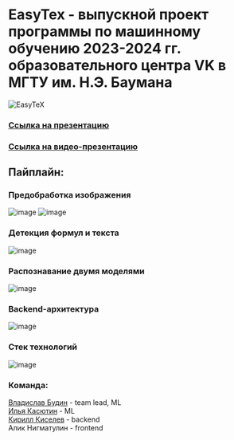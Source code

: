 # EasyTex - выпускной проект программы по машинному обучению 2023-2024 гг. образовательного центра VK в МГТУ им. Н.Э. Баумана

![EasyTeX](https://github.com/user-attachments/assets/db702e79-f1c1-488f-a998-b3f921baf708)
### [Ссылка на презентацию](https://docs.google.com/presentation/d/17mFkbTCdMp7xgYePr9BseTnwkfLBetRe/edit?usp=sharing&ouid=108364898830223737609&rtpof=true&sd=true)

### [Ссылка на видео-презентацию](https://cloud.mail.ru/public/evZR/xYPtb5iqE/%D0%9A%D1%80%D1%83%D0%B3%D0%BB%D1%8B%D0%B5%20%D1%82%D0%B5%D0%BD%D0%B7%D0%BE%D1%80%D1%8B%20_%20EasyTeX/EasyTex_promo.mp4)
## Пайплайн:

### Предобработка изображения
![image](https://github.com/user-attachments/assets/d06aab38-2ffd-4664-b29b-e76dc1d8bb6b)
![image](https://github.com/user-attachments/assets/65b3e57b-1f64-4a64-8234-890c496480fe)
### Детекция формул и текста
![image](https://github.com/user-attachments/assets/6ed93ac4-e34d-47cc-9fd8-4aa8eb092832)
### Распознавание двумя моделями
![image](https://github.com/user-attachments/assets/2aa360c9-8c13-4457-a3c2-127cd007f297)
### Backend-архитектура
![image](https://github.com/user-attachments/assets/ba97a74d-0e90-4efa-8e19-a7b29c53569c)
### Стек технологий
![image](https://github.com/user-attachments/assets/eb32b636-768b-4b46-82c2-07b31bcbbcd1)

### Команда:
[Владислав Будин](https://github.com/ladudin) - team lead, ML  
[Илья Касютин](https://github.com/IlyaKasiutin) - ML  
[Кирилл Киселев](https://github.com/t1d333) - backend  
Алик Нигматулин - frontend

